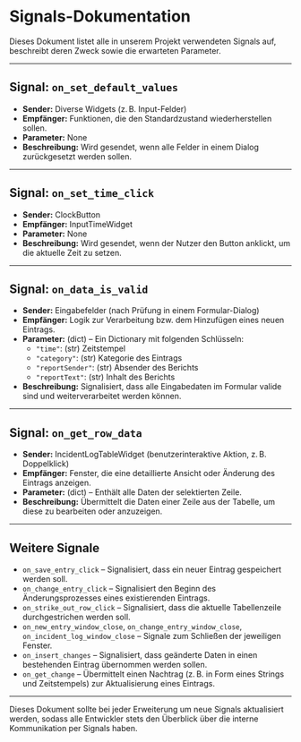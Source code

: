 # Signals-Dokumentation

Dieses Dokument listet alle in unserem Projekt verwendeten Signals auf, beschreibt deren Zweck sowie die erwarteten Parameter.

---

## Signal: `on_set_default_values`
- **Sender:** Diverse Widgets (z. B. Input-Felder)
- **Empfänger:** Funktionen, die den Standardzustand wiederherstellen sollen.
- **Parameter:** None
- **Beschreibung:** Wird gesendet, wenn alle Felder in einem Dialog zurückgesetzt werden sollen.

---

## Signal: `on_set_time_click`
- **Sender:** ClockButton
- **Empfänger:** InputTimeWidget
- **Parameter:** None
- **Beschreibung:** Wird gesendet, wenn der Nutzer den Button anklickt, um die aktuelle Zeit zu setzen.

---

## Signal: `on_data_is_valid`
- **Sender:** Eingabefelder (nach Prüfung in einem Formular-Dialog)
- **Empfänger:** Logik zur Verarbeitung bzw. dem Hinzufügen eines neuen Eintrags.
- **Parameter:** (dict) – Ein Dictionary mit folgenden Schlüsseln:
  - `"time"`: (str) Zeitstempel
  - `"category"`: (str) Kategorie des Eintrags
  - `"reportSender"`: (str) Absender des Berichts
  - `"reportText"`: (str) Inhalt des Berichts
- **Beschreibung:** Signalisiert, dass alle Eingabedaten im Formular valide sind und weiterverarbeitet werden können.

---

## Signal: `on_get_row_data`
- **Sender:** IncidentLogTableWidget (benutzerinteraktive Aktion, z. B. Doppelklick)
- **Empfänger:** Fenster, die eine detaillierte Ansicht oder Änderung des Eintrags anzeigen.
- **Parameter:** (dict) – Enthält alle Daten der selektierten Zeile.
- **Beschreibung:** Übermittelt die Daten einer Zeile aus der Tabelle, um diese zu bearbeiten oder anzuzeigen.

---

## Weitere Signale
- `on_save_entry_click` – Signalisiert, dass ein neuer Eintrag gespeichert werden soll.
- `on_change_entry_click` – Signalisiert den Beginn des Änderungsprozesses eines existierenden Eintrags.
- `on_strike_out_row_click` – Signalisiert, dass die aktuelle Tabellenzeile durchgestrichen werden soll.
- `on_new_entry_window_close`, `on_change_entry_window_close`, `on_incident_log_window_close` – Signale zum Schließen der jeweiligen Fenster.
- `on_insert_changes` – Signalisiert, dass geänderte Daten in einen bestehenden Eintrag übernommen werden sollen.
- `on_get_change` – Übermittelt einen Nachtrag (z. B. in Form eines Strings und Zeitstempels) zur Aktualisierung eines Eintrags.

---

Dieses Dokument sollte bei jeder Erweiterung um neue Signals aktualisiert werden, sodass alle Entwickler stets den Überblick über die interne Kommunikation per Signals haben.
